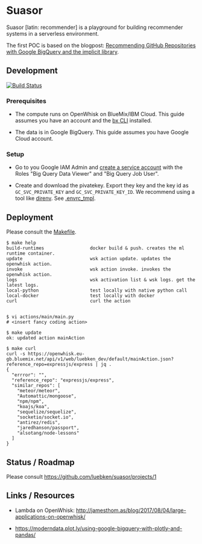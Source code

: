 # Suasor

Suasor [latin: recommender] is a playground for building recommender systems in a serverless environment.

The first POC is based on the blogpost: [Recommending GitHub Repositories with Google BigQuery and the implicit library](https://medium.com/towards-data-science/recommending-github-repositories-with-google-bigquery-and-the-implicit-library-e6cce666c77).

## Development

[![Build Status](https://travis-ci.org/luebken/suasor.svg?branch=master)](https://travis-ci.org/luebken/suasor)

### Prerequisites

* The compute runs on OpenWhisk on BlueMix/IBM Cloud. This guide assumes you have an account and the [bx CLI](https://console.bluemix.net/docs/cli/reference/bluemix_cli/download_cli.html) installed.

* The data is in Google BigQuery.  This guide assumes you have Google Cloud account. 

### Setup

* Go to you Google IAM Admin and [create a service account](https://console.cloud.google.com/iam-admin/serviceaccounts/) with the Roles "Big Query Data Viewer" and "Big Query Job User". 

* Create and download the pivatekey. Export they key and the key id as `GC_SVC_PRIVATE_KEY` and `GC_SVC_PRIVATE_KEY_ID`. We recommend using a tool like [direnv](direnv.net). See [.envrc_tmpl](.envrc_tmpl).

## Deployment

Please consult the [Makefile](Makefile).

  ````
  $ make help
  build-runtimes                 docker build & push. creates the ml runtime container.
  update                         wsk action update. updates the openwhisk action.
  invoke                         wsk action invoke. invokes the openwhisk action.
  logs                           wsk activation list & wsk logs. get the latest logs.
  local-python                   test locally with native python call
  local-docker                   test locally with docker
  curl                           curl the action


  $ vi actions/main/main.py
  # <insert fancy coding action>

  $ make update
  ok: updated action mainAction

  $ make curl
  curl -s https://openwhisk.eu-gb.bluemix.net/api/v1/web/luebken_dev/default/mainAction.json?reference_repo=expressjs/express | jq .
  {
    "errror": "",
    "reference_repo": "expressjs/express",
    "similar_repos": [
      "meteor/meteor",
      "Automattic/mongoose",
      "npm/npm",
      "koajs/koa",
      "sequelize/sequelize",
      "socketio/socket.io",
      "antirez/redis",
      "jaredhanson/passport",
      "alsotang/node-lessons"
    ]
  }
  ````

## Status / Roadmap

Please consult https://github.com/luebken/suasor/projects/1

## Links / Resources

* Lambda on OpenWhisk: http://jamesthom.as/blog/2017/08/04/large-applications-on-openwhisk/

* https://moderndata.plot.ly/using-google-bigquery-with-plotly-and-pandas/

